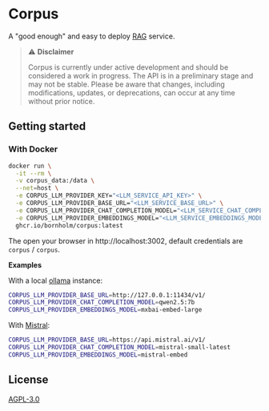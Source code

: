 # Corpus

A "good enough" and easy to deploy [RAG](https://en.wikipedia.org/wiki/Retrieval-augmented_generation) service.

> ⚠️ **Disclaimer**
>
> Corpus is currently under active development and should be considered a work in progress. The API is in a preliminary stage and may not be stable. Please be aware that changes, including modifications, updates, or deprecations, can occur at any time without prior notice.

## Getting started

### With Docker

```bash
docker run \
  -it --rm \
  -v corpus_data:/data \
  --net=host \
  -e CORPUS_LLM_PROVIDER_KEY="<LLM_SERVICE_API_KEY>" \
  -e CORPUS_LLM_PROVIDER_BASE_URL="<LLM_SERVICE_BASE_URL>" \
  -e CORPUS_LLM_PROVIDER_CHAT_COMPLETION_MODEL="<LLM_SERVICE_CHAT_COMPLETION_MODEL>" \
  -e CORPUS_LLM_PROVIDER_EMBEDDINGS_MODEL="<LLM_SERVICE_EMBEDDINGS_MODEL>" \
  ghcr.io/bornholm/corpus:latest
```

The open your browser in http://localhost:3002, default credentials are `corpus` / `corpus`.

**Examples**

With a local [ollama](https://ollama.com/) instance:

```bash
CORPUS_LLM_PROVIDER_BASE_URL=http://127.0.0.1:11434/v1/
CORPUS_LLM_PROVIDER_CHAT_COMPLETION_MODEL=qwen2.5:7b
CORPUS_LLM_PROVIDER_EMBEDDINGS_MODEL=mxbai-embed-large
```

With [Mistral](https://mistral.ai/):

```bash
CORPUS_LLM_PROVIDER_BASE_URL=https://api.mistral.ai/v1/
CORPUS_LLM_PROVIDER_CHAT_COMPLETION_MODEL=mistral-small-latest
CORPUS_LLM_PROVIDER_EMBEDDINGS_MODEL=mistral-embed
```

## License

[AGPL-3.0](LICENSE.md)
